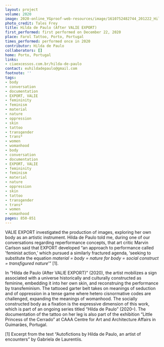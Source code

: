 ```yaml
---
layout: project
volume: 2020
image: 2020-online_YGproof-web-resources/image/1610752482744_201222_Hilda_de_Paulo.jpg
photo_credit: Tales Frey
title: Hilda de Paulo (After VALIE EXPORT)
first_performed: first performed on December 22, 2020
place: Farol Tattoo, Porto, Portugal
times_performed: performed once in 2020
contributor: Hilda de Paulo
collaborators: []
home: Porto, Portugal
links:
- ciaexcessos.com.br/hilda-de-paulo
contact: euhildadepaulo@gmail.com
footnote: ''
tags:
- body
- conversation
- documentation
- EXPORT, VALIE
- femininity
- feminism
- material
- nature
- oppression
- skin
- tattoo
- transgender
- trans*
- women
- womanhood
- body
- conversation
- documentation
- EXPORT, VALIE
- femininity
- feminism
- material
- nature
- oppression
- skin
- tattoo
- transgender
- trans*
- women
- womanhood
pages: 850-851
---
```


VALIE EXPORT investigated the production of images, exploring her own body as an artistic instrument. Hilda de Paulo told me, during one of our conversations regarding reperformance concepts, that art critic Marvin Carlson said that EXPORT developed “an approach to performance called 'feminist action,' which pursued a similarly fractured agenda, ‘seeking to substitute the equation *material = body = nature for body = social construct = transfigured nature*’” [1].

In “Hilda de Paulo (After VALIE EXPORT)” (2020), the artist mobilizes a sign associated with a universe historically and culturally constructed as feminine, embedding it into her own skin, and reconstruing the performance by transfeminism. The tattooed garter belt takes on meanings of seduction and of oppression in a tense game where hetero cisnormative codes are challenged, expanding the meanings of womanhood. The socially constructed body as a fixation is the expressive dimension of this work, which is part of an ongoing series titled “Hilda de Paulo” (2020–). The documentation of the tattoo on her leg is also part of the exhibition “Little Princess of the Cerrado” at CAAA Centre for Art and Architecture Affairs in Guimarães, Portugal.

[1] Excerpt from the text “Autofictions by Hilda de Paulo, an artist of encounters” by Gabriela de Laurentiis.